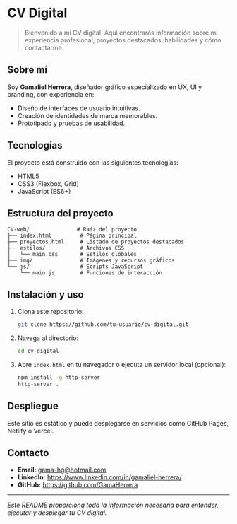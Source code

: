 # CV Digital

> Bienvenido a mi CV digital. Aquí encontrarás información sobre mi experiencia profesional, proyectos destacados, habilidades y cómo contactarme.

## Sobre mí

Soy **Gamaliel Herrera**, diseñador gráfico especializado en UX, UI y branding, con experiencia en:
- Diseño de interfaces de usuario intuitivas.
- Creación de identidades de marca memorables.
- Prototipado y pruebas de usabilidad.

## Tecnologías

El proyecto está construido con las siguientes tecnologías:

- HTML5
- CSS3 (Flexbox, Grid)
- JavaScript (ES6+)

## Estructura del proyecto

```text
CV-web/               # Raíz del proyecto
├── index.html         # Página principal
├── proyectos.html     # Listado de proyectos destacados
├── estilos/           # Archivos CSS
│   └── main.css       # Estilos globales
├── img/               # Imágenes y recursos gráficos
└── js/                # Scripts JavaScript
    └── main.js        # Funciones de interacción
```

## Instalación y uso

1. Clona este repositorio:
   ```bash
   git clone https://github.com/tu-usuario/cv-digital.git
   ```
2. Navega al directorio:
   ```bash
   cd cv-digital
   ```
3. Abre `index.html` en tu navegador o ejecuta un servidor local (opcional):
   ```bash
   npm install -g http-server
   http-server .
   ```

## Despliegue

Este sitio es estático y puede desplegarse en servicios como GitHub Pages, Netlify o Vercel.

## Contacto

- **Email:** gama-hg@hotmail.com
- **LinkedIn:** https://www.linkedin.com/in/gamaliel-herrera/
- **GitHub:** https://github.com/GamaHerrera

---

*Este README proporciona toda la información necesaria para entender, ejecutar y desplegar tu CV digital.*
